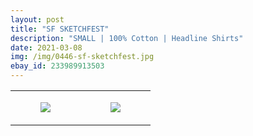 ```yaml
---
layout: post
title: "SF SKETCHFEST"
description: "SMALL | 100% Cotton | Headline Shirts"
date: 2021-03-08
img: /img/0446-sf-sketchfest.jpg
ebay_id: 233989913503
---
```




<table style="width:100%;"><tr><td style="vertical-align:top;">
      <figure class="tmblr-full" data-orig-height="2048" data-orig-width="1365" data-orig-src="https://concertshirts.netlify.app/shirts/0446/0446-01.jpg"><img src="https://64.media.tumblr.com/83b417f29435746b292fb968b7f16631/51f0b61d96033bc8-0c/s540x810/83f63a47d8965ee74e2286ffeb53e435e563af55.jpg" data-orig-height="2048" data-orig-width="1365" data-orig-src="https://concertshirts.netlify.app/shirts/0446/0446-01.jpg"/></figure></td>
    <td style="vertical-align:top;">
      <figure class="tmblr-full" data-orig-height="2048" data-orig-width="1365" data-orig-src="https://concertshirts.netlify.app/shirts/0446/0446-02.jpg"><img src="https://64.media.tumblr.com/7fb038fb931a487716546656c83119e2/51f0b61d96033bc8-a1/s540x810/458c0b821c06d43eb46f14ed05a8f6c5ee748aa8.jpg" data-orig-height="2048" data-orig-width="1365" data-orig-src="https://concertshirts.netlify.app/shirts/0446/0446-02.jpg"/></figure></td>
  </tr></table>
